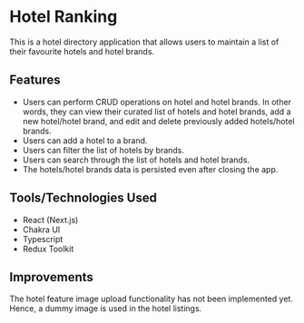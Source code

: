 # Hotel Ranking

This is a hotel directory application that allows users to maintain a list of their favourite hotels and hotel brands.

## Features

* Users can perform CRUD operations on hotel and hotel brands. In other words, they can view their curated list of hotels and hotel brands, add a new hotel/hotel brand, and edit and delete previously added hotels/hotel brands.
* Users can add a hotel to a brand.
* Users can filter the list of hotels by brands.
* Users can search through the list of hotels and hotel brands.
* The hotels/hotel brands data is persisted even after closing the app.

## Tools/Technologies Used
* React (Next.js)
* Chakra UI
* Typescript
* Redux Toolkit

## Improvements
The hotel feature image upload functionality has not been implemented yet. Hence, a dummy image is used in the hotel listings.